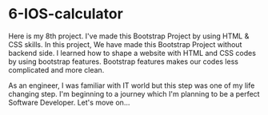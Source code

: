 # 6-IOS-calculator

Here is my 8th project. I've made this Bootstrap Project by using HTML & CSS skills.
In this project, We have made this Bootstrap Project without backend side.
I learned how to shape a website with HTML and CSS codes by using bootstrap features. Bootstrap features makes our codes less complicated and more clean.


As an engineer, I was familiar with IT world but this step was one of my life changing step. 
I'm beginning to a journey which I'm planning to be a perfect Software Developer.
Let's move on...
